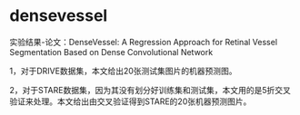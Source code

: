 # densevessel
实验结果-论文：DenseVessel: A Regression Approach for Retinal Vessel Segmentation Based on Dense Convolutional Network

1，对于DRIVE数据集，本文给出20张测试集图片的机器预测图。

2，对于STARE数据集，因为其没有划分好训练集和测试集，本文用的是5折交叉验证来处理。本文给出由交叉验证得到STARE的20张机器预测图片。
